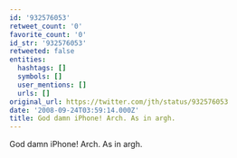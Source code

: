 ```yaml
---
id: '932576053'
retweet_count: '0'
favorite_count: '0'
id_str: '932576053'
retweeted: false
entities:
  hashtags: []
  symbols: []
  user_mentions: []
  urls: []
original_url: https://twitter.com/jth/status/932576053
date: '2008-09-24T03:59:14.000Z'
title: God damn iPhone! Arch. As in argh.
---
```


God damn iPhone! Arch. As in argh.